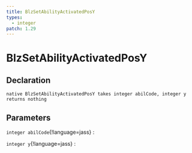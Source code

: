 ```yaml
---
title: BlzSetAbilityActivatedPosY
types:
  - integer
patch: 1.29
---
```


# BlzSetAbilityActivatedPosY

## Declaration

```jass
native BlzSetAbilityActivatedPosY takes integer abilCode, integer y returns nothing
```

## Parameters
`integer abilCode`{!language=jass}
: 

`integer y`{!language=jass}
: 
